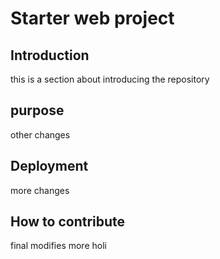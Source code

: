 # Starter web project

## Introduction
this is a section about introducing the repository
## purpose
other changes
## Deployment
more changes
## How to contribute
final modifies
more
holi